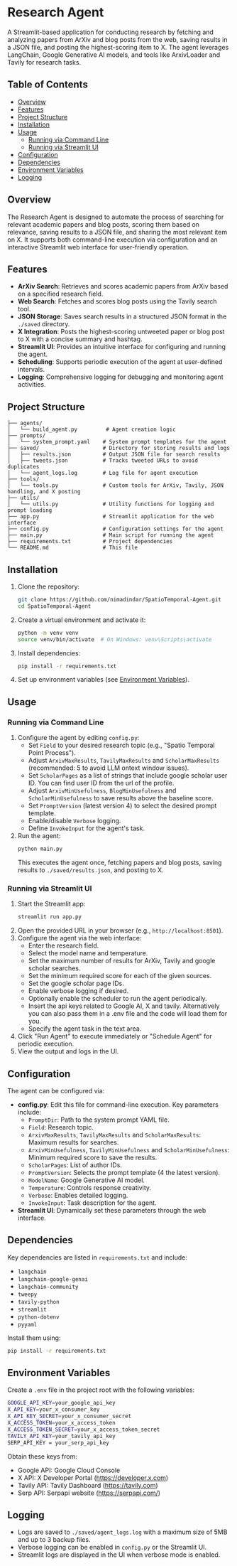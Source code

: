# Research Agent

A Streamlit-based application for conducting research by fetching and analyzing papers from ArXiv and blog posts from the web, saving results in a JSON file, and posting the highest-scoring item to X. The agent leverages LangChain, Google Generative AI models, and tools like ArxivLoader and Tavily for research tasks.

## Table of Contents
- [Overview](#overview)
- [Features](#features)
- [Project Structure](#project-structure)
- [Installation](#installation)
- [Usage](#usage)
  - [Running via Command Line](#running-via-command-line)
  - [Running via Streamlit UI](#running-via-streamlit-ui)
- [Configuration](#configuration)
- [Dependencies](#dependencies)
- [Environment Variables](#environment-variables)
- [Logging](#logging)


## Overview
The Research Agent is designed to automate the process of searching for relevant academic papers and blog posts, scoring them based on relevance, saving results to a JSON file, and sharing the most relevant item on X. It supports both command-line execution via configuration and an interactive Streamlit web interface for user-friendly operation.

## Features
- **ArXiv Search**: Retrieves and scores academic papers from ArXiv based on a specified research field.
- **Web Search**: Fetches and scores blog posts using the Tavily search tool.
- **JSON Storage**: Saves search results in a structured JSON format in the `./saved` directory.
- **X Integration**: Posts the highest-scoring untweeted paper or blog post to X with a concise summary and hashtag.
- **Streamlit UI**: Provides an intuitive interface for configuring and running the agent.
- **Scheduling**: Supports periodic execution of the agent at user-defined intervals.
- **Logging**: Comprehensive logging for debugging and monitoring agent activities.

## Project Structure
```
├── agents/
│   └── build_agent.py         # Agent creation logic
├── prompts/
│   └── system_prompt.yaml    # System prompt templates for the agent
├── saved/                    # Directory for storing results and logs
│   ├── results.json          # Output JSON file for search results
│   ├── tweets.json           # Tracks tweeted URLs to avoid duplicates
│   └── agent_logs.log        # Log file for agent execution
├── tools/
│   └── tools.py              # Custom tools for ArXiv, Tavily, JSON handling, and X posting
├── utils/
│   └── utils.py              # Utility functions for logging and prompt loading
├── app.py                    # Streamlit application for the web interface
├── config.py                 # Configuration settings for the agent
├── main.py                   # Main script for running the agent
├── requirements.txt          # Project dependencies
└── README.md                 # This file
```

## Installation
1. Clone the repository:
   ```bash
   git clone https://github.com/nimadindar/SpatioTemporal-Agent.git
   cd SpatioTemporal-Agent
   ```
2. Create a virtual environment and activate it:
   ```bash
   python -m venv venv
   source venv/bin/activate  # On Windows: venv\Scripts\activate
   ```
3. Install dependencies:
   ```bash
   pip install -r requirements.txt
   ```
4. Set up environment variables (see [Environment Variables](#environment-variables)).

## Usage

### Running via Command Line
1. Configure the agent by editing `config.py`:
   - Set `Field` to your desired research topic (e.g., "Spatio Temporal Point Process").
   - Adjust `ArxivMaxResults`, `TavilyMaxResults` and `ScholarMaxResults` (recommended: 5 to avoid LLM ontext window issues).
   - Set `ScholarPages` as a list of strings that include google scholar user ID. You can find user ID from the url of the profile.
   - Adjust `ArxivMinUsefulness`, `BlogMinUsefulness` and `ScholarMinUsefulness` to save results above the baseline score.
   - Set `PromptVersion` (latest version 4) to select the desired prompt template.
   - Enable/disable `Verbose` logging.
   - Define `InvokeInput` for the agent's task.
2. Run the agent:
   ```bash
   python main.py
   ```
   This executes the agent once, fetching papers and blog posts, saving results to `./saved/results.json`, and posting to X.

### Running via Streamlit UI
1. Start the Streamlit app:
   ```bash
   streamlit run app.py
   ```
2. Open the provided URL in your browser (e.g., `http://localhost:8501`).
3. Configure the agent via the web interface:
   - Enter the research field.
   - Select the model name and temperature.
   - Set the maximum number of results for ArXiv, Tavily and google scholar searches.
   - Set the minimum required score for each of the given sources.
   - Set the google scholar page IDs. 
   - Enable verbose logging if desired.
   - Optionally enable the scheduler to run the agent periodically.
   - Insert the api keys related to Google AI, X and tavily. Alternatively you can also pass them in a .env file and the code will load them for you.
   - Specify the agent task in the text area.
4. Click "Run Agent" to execute immediately or "Schedule Agent" for periodic execution.
5. View the output and logs in the UI.

## Configuration
The agent can be configured via:
- **config.py**: Edit this file for command-line execution. Key parameters include:
  - `PromptDir`: Path to the system prompt YAML file.
  - `Field`: Research topic.
  - `ArxivMaxResults`, `TavilyMaxResults` and `ScholarMaxResults`: Maximum results for searches.
  - `ArxivMinUsefulness`, `TavilyMinUsefulness` and `ScholarMinUsefulness`: Minimum required score to save the results.
  - `ScholarPages`: List of author IDs.
  - `PromptVersion`: Selects the prompt template (4 the latest version).
  - `ModelName`: Google Generative AI model.
  - `Temperature`: Controls response creativity.
  - `Verbose`: Enables detailed logging.
  - `InvokeInput`: Task description for the agent.
- **Streamlit UI**: Dynamically set these parameters through the web interface.

## Dependencies
Key dependencies are listed in `requirements.txt` and include:
- `langchain`
- `langchain-google-genai`
- `langchain-community`
- `tweepy`
- `tavily-python`
- `streamlit`
- `python-dotenv`
- `pyyaml`

Install them using:
```bash
pip install -r requirements.txt
```

## Environment Variables
Create a `.env` file in the project root with the following variables:
```bash
GOOGLE_API_KEY=your_google_api_key
X_API_KEY=your_x_consumer_key
X_API_KEY_SECRET=your_x_consumer_secret
X_ACCESS_TOKEN=your_x_access_token
X_ACCESS_TOKEN_SECRET=your_x_access_token_secret
TAVILY_API_KEY=your_tavily_api_key
SERP_API_KEY = your_serp_api_key
```
Obtain these keys from:
- Google API: Google Cloud Console
- X API: X Developer Portal (https://developer.x.com)
- Tavily API: Tavily Dashboard (https://tavily.com)
- Serp API: Serpapi website (https://serpapi.com/)

## Logging
- Logs are saved to `./saved/agent_logs.log` with a maximum size of 5MB and up to 3 backup files.
- Verbose logging can be enabled in `config.py` or the Streamlit UI.
- Streamlit logs are displayed in the UI when verbose mode is enabled.